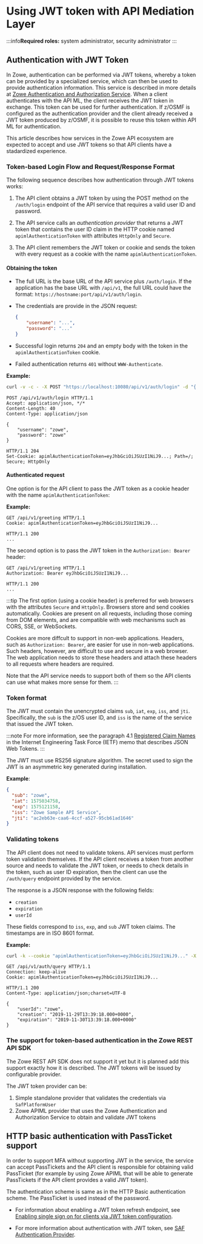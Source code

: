 # Using JWT token with API Mediation Layer

:::info**Required roles:** system administrator, security administrator
:::

## Authentication with JWT Token

In Zowe, authentication can be performed via JWT tokens, whereby a token can be provided by a specialized service, which can then be used to provide authentication information. This service is described in more details at [Zowe Authentication and Authorization Service](https://github.com/zowe/api-layer/wiki/Zowe-Authentication-and-Authorization-Service). When a client authenticates with the API ML, the client receives the JWT token in exchange. This token can be used for further authentication. If z/OSMF is configured as the authentication provider and the client already received a JWT token produced by z/OSMF, it is possible to reuse this token within API ML for authentication.

This article describes how services in the Zowe API ecosystem are expected to accept and use JWT tokens so that API clients have a stadardized experience.

### Token-based Login Flow and Request/Response Format

The following sequence describes how authentication through JWT tokens works:

1. The API client obtains a JWT token by using the POST method on the `/auth/login` endpoint of the API service that requires a valid user ID and password.

2. The API service calls an *authentication provider* that returns a JWT token that contains the user ID claim in the HTTP cookie named `apimlAuthenticationToken` with attributes `HttpOnly` and `Secure`.

3. The API client remembers <!-- Is there a more accurate word than "remembers"? -->the JWT token or cookie and sends the token with every request as a cookie with the name `apimlAuthenticationToken`.

#### Obtaining the token

- The full URL is the base URL of the API service plus `/auth/login`. If the application has the base URL with `/api/v1`, the full URL could have the format: `https://hostname:port/api/v1/auth/login`.

- The credentials are provide in the JSON request:

    ```json
    {
        "username": "...",
        "password": "..."
    }
    ```

- Successful login returns `204` and an empty body with the token in the `apimlAuthenticationToken` cookie.

- Failed authentication returns `401` without `WWW-Authenticate`.

**Example:**

```bash
curl -v -c - -X POST "https://localhost:10080/api/v1/auth/login" -d "{ \"username\": \"zowe\", \"password\": \"zowe\"}"
```

```http
POST /api/v1/auth/login HTTP/1.1
Accept: application/json, */*
Content-Length: 40
Content-Type: application/json

{
    "username": "zowe",
    "password": "zowe"
}

HTTP/1.1 204
Set-Cookie: apimlAuthenticationToken=eyJhbGciOiJSUzI1NiJ9...; Path=/; Secure; HttpOnly
```

#### Authenticated request

One option <!-- One option to do what? --> is for the API client to pass the JWT token as a cookie header with the name `apimlAuthenticationToken`:

**Example:**

```http
GET /api/v1/greeting HTTP/1.1
Cookie: apimlAuthenticationToken=eyJhbGciOiJSUzI1NiJ9...

HTTP/1.1 200
...
```

The second option is to pass the JWT token in the `Authorization: Bearer` header:

```http
GET /api/v1/greeting HTTP/1.1
Authorization: Bearer eyJhbGciOiJSUzI1NiJ9...

HTTP/1.1 200
...
```
:::tip
The first option (using a cookie header) is preferred for web browsers with the attributes `Secure` and `HttpOnly`.
Browsers store and send cookies automatically.
Cookies are present on all requests, including those coming from DOM elements, and are compatible with web mechanisms such as CORS, SSE, or WebSockets.

Cookies are more diffcult to support in non-web applications.
Headers, such as `Authorization: Bearer`, are easier for use in non-web applications. Such headers, however, are difficult to use and secure in a web browser.
The web application needs to store these headers and attach these headers to all requests where headers are required.

Note that the API service needs to support both of them <!-- What is "both of them" --> so the API clients can use what makes more sense for them.
:::

### Token format

The JWT must contain the unencrypted claims `sub`, `iat`, `exp`, `iss`, and `jti`. Specifically, the `sub` is the z/OS user ID, and `iss` is the name of the service that issued the JWT token.

:::note
For more information, see the paragraph 4.1 [Registered Claim Names](https://tools.ietf.org/html/rfc7519#section-4.1) in the Internet Engineering Task Force (IETF) memo that describes JSON Web Tokens.
:::

The JWT must use RS256 signature algorithm. The secret used to sign the JWT is an asymmetric key generated during installation.

**Example**:

```json
{
  "sub": "zowe",
  "iat": 1575034758,
  "exp": 1575121158,
  "iss": "Zowe Sample API Service",
  "jti": "ac2eb63e-caa6-4ccf-a527-95cb61ad1646"
}
```

### Validating tokens

The API client does not need to validate tokens. API services must perform token validation themselves. If the API client receives a token from another source and needs to validate the JWT token, or needs to check details in the token, such as user ID expiration, then the client can use the `/auth/query` endpoint provided by the service.

The response is a JSON response with the following fields:
* `creation`
* `expiration`
* `userId` 

These fields correspond to `iss`, `exp`, and `sub` JWT token claims. The timestamps are in ISO 8601 format.

**Example:**

```bash
curl -k --cookie "apimlAuthenticationToken=eyJhbGciOiJSUzI1NiJ9..." -X GET "https://localhost:10080/api/v1/auth/query"
```

```http
GET /api/v1/auth/query HTTP/1.1
Connection: keep-alive
Cookie: apimlAuthenticationToken=eyJhbGciOiJSUzI1NiJ9...

HTTP/1.1 200
Content-Type: application/json;charset=UTF-8

{
    "userId": "zowe",
    "creation": "2019-11-29T13:39:18.000+0000",
    "expiration": "2019-11-30T13:39:18.000+0000"
}
```

<!-- It seems that the following section is a work in progress and is not ready for the published documentation -->
### The support for token-based authentication in the Zowe REST API SDK

The Zowe REST API SDK does not support it yet but it is planned add this support exactly how it is described. The JWT tokens will be issued by configurable provider.

The JWT token provider can be:

1. Simple standalone provider that validates the credentials via `SafPlatformUser`
2. Zowe APIML provider that uses the Zowe Authentication and Authorization Service to obtain and validate JWT tokens

## HTTP basic authentication with PassTicket support

In order to support MFA without supporting JWT in the service, the service can accept PassTickets and the API client is
responsible for obtaining valid PassTicket (for example by using Zowe APIML that will be able to generate PassTickets
if the API client provides a valid JWT token).

The authentication scheme is same as in the HTTP Basic authentication scheme. The PassTicket is used instead of the password.

* For information about enabling a JWT token refresh endpoint, see [Enabling single sign on for clients via JWT token configuration](../user-guide/api-mediation/configuration-jwt/#enabling-a-jwt-token-refresh-endpoint).

* For more information about authentication with JWT token, see [SAF Authentication Provider](../extend/extend-apiml/authentication-for-apiml-services/#authentication-with-jwt-token).